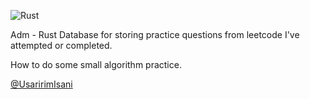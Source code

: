 ![Rust](https://github.com/UsairimIsani/adm/workflows/Rust/badge.svg)

Adm - Rust Database for storing practice questions from leetcode I've attempted or completed.

How to do some small algorithm practice.

[@UsaririmIsani](https://github.com/UsairimIsani)
